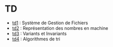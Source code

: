 # TD

* [td1](https://cahier-de-prepa.fr/mp2i-pv/download?id=605) : Système de Gestion de Fichiers
* [td2](https://cahier-de-prepa.fr/mp2i-pv/download?id=620) :
Représentation des nombres en machine
* [td3](https://cahier-de-prepa.fr/mp2i-pv/download?id=646) : Variants et Invariants
* [td4](https://cahier-de-prepa.fr/mp2i-pv/download?id=663) : Algorithmes de tri
